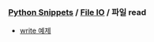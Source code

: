 ### [Python Snippets](../../README.md) / [File IO](../README.md) / 파일 read 
- [ write 예제](%20write%20예제.md)